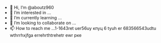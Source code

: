  - 👋 Hi, I’m @aboutz960
- 👀 I’m interested in ...
- 🌱 I’m currently learning ...
- 💞️ I’m looking to collaborate on ...
- 📫 How to reach me ...1-1643ret uer56uу кпуц 6 tyuh er
683566543udtu wthrrhxjfga errehrthtrehetr ewr рке
<!---fykuetyu
aboutz960/aboutz960 is a ✨ special ✨ repository because its `README.md` (this file) appears on your GitHub profile.
You can click the Preview link to take a look at your changes.
--->
